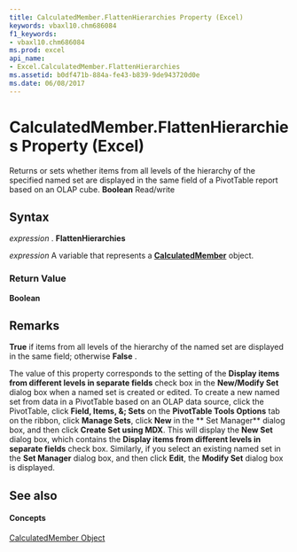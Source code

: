 ```yaml
---
title: CalculatedMember.FlattenHierarchies Property (Excel)
keywords: vbaxl10.chm686084
f1_keywords:
- vbaxl10.chm686084
ms.prod: excel
api_name:
- Excel.CalculatedMember.FlattenHierarchies
ms.assetid: b0df471b-884a-fe43-b839-9de943720d0e
ms.date: 06/08/2017
---
```



# CalculatedMember.FlattenHierarchies Property (Excel)

Returns or sets whether items from all levels of the hierarchy of the specified named set are displayed in the same field of a PivotTable report based on an OLAP cube. **Boolean** Read/write


## Syntax

 _expression_ . **FlattenHierarchies**

 _expression_ A variable that represents a **[CalculatedMember](calculatedmember-object-excel.md)** object.


### Return Value

 **Boolean**


## Remarks

 **True** if items from all levels of the hierarchy of the named set are displayed in the same field; otherwise **False** .

The value of this property corresponds to the setting of the **Display items from different levels in separate fields** check box in the **New/Modify Set** dialog box when a named set is created or edited. To create a new named set from data in a PivotTable based on an OLAP data source, click the PivotTable, click **Field, Items, &; Sets** on the **PivotTable Tools Options** tab on the ribbon, click **Manage Sets**, click **New** in the ** Set Manager** dialog box, and then click **Create Set using MDX**. This will display the **New Set** dialog box, which contains the **Display items from different levels in separate fields** check box. Similarly, if you select an existing named set in the **Set Manager** dialog box, and then click **Edit**, the **Modify Set** dialog box is displayed.


## See also


#### Concepts


[CalculatedMember Object](calculatedmember-object-excel.md)

